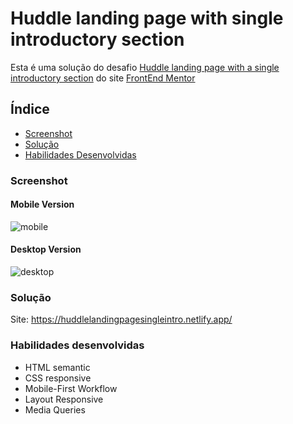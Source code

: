 # Huddle landing page with single introductory section

Esta é uma solução do desafio [Huddle landing page with a single introductory section](https://www.frontendmentor.io/challenges/huddle-landing-page-with-a-single-introductory-section-B_2Wvxgi0) do site [FrontEnd Mentor](https://www.frontendmentor.io/home)

## Índice
- [Screenshot](#screenshot)
- [Solução](#solução)
- [Habilidades Desenvolvidas](#habilidades-desenvolvidas)

### Screenshot
#### Mobile Version
![mobile](https://user-images.githubusercontent.com/93809764/170196151-9e1028c2-da8e-4fc7-833d-9ce71b35e2f8.png)

#### Desktop Version
![desktop](https://user-images.githubusercontent.com/93809764/170196147-66db5d7a-a93b-48b8-8877-14391828dce5.png)

### Solução
Site: https://huddlelandingpagesingleintro.netlify.app/

### Habilidades desenvolvidas
- HTML semantic
- CSS responsive 
- Mobile-First Workflow
- Layout Responsive
- Media Queries
